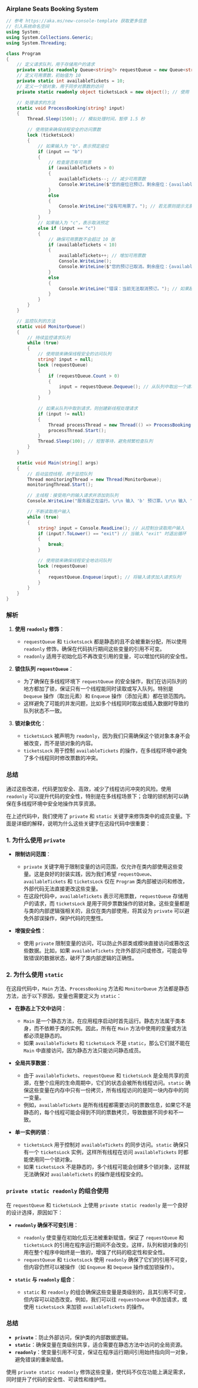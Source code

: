 ### Airplane Seats Booking System

```csharp
// 参考 https://aka.ms/new-console-template 获取更多信息
// 引入系统命名空间
using System;
using System.Collections.Generic;
using System.Threading;

class Program
{
    // 定义请求队列，用于存储用户的请求
    private static readonly Queue<string?> requestQueue = new Queue<string?>(); // 使用 readonly，防止队列引用被修改
    // 定义可用票数，初始值为 10
    private static int availableTickets = 10;
    // 定义一个锁对象，用于同步对票数的访问
    private static readonly object ticketsLock = new object(); // 使用 readonly，因为锁对象本身不需要修改

    // 处理请求的方法
    static void ProcessBooking(string? input)
    {
        Thread.Sleep(1500); // 模拟处理时间，暂停 1.5 秒

        // 使用锁来确保线程安全的访问票数
        lock (ticketsLock)
        {
            // 如果输入为 "b"，表示预定座位
            if (input == "b")
            {
                // 检查是否有可用票
                if (availableTickets > 0)
                {
                    availableTickets--; // 减少可用票数
                    Console.WriteLine($"您的座位已预订。剩余座位：{availableTickets} 个。");
                }
                else
                {
                    Console.WriteLine("没有可用票了。"); // 若无票则提示无票
                }
            }
            // 如果输入为 "c"，表示取消预定
            else if (input == "c")
            {
                // 确保可用票数不会超过 10 张
                if (availableTickets < 10)
                {
                    availableTickets++; // 增加可用票数
                    Console.WriteLine();
                    Console.WriteLine($"您的预订已取消。剩余座位：{availableTickets} 个。");
                }
                else
                {
                    Console.WriteLine("错误：当前无法取消预订。"); // 如果超出最大票数则提示错误
                }
            }
        }
    }

    // 监控队列的方法
    static void MonitorQueue()
    {
        // 持续监控请求队列
        while (true)
        {
            // 使用锁来确保线程安全的访问队列
            string? input = null;
            lock (requestQueue)
            {
                if (requestQueue.Count > 0)
                {
                    input = requestQueue.Dequeue(); // 从队列中取出一个请求
                }
            }

            // 如果从队列中取到请求，则创建新线程处理请求
            if (input != null)
            {
                Thread processThread = new Thread(() => ProcessBooking(input)); // 创建新线程处理请求
                processThread.Start();
            }
            Thread.Sleep(100); // 短暂等待，避免频繁检查队列
        }
    }

    static void Main(string[] args)
    {
        // 启动监控线程，用于监控队列
        Thread monitoringThread = new Thread(MonitorQueue);
        monitoringThread.Start();

        // 主线程：接受用户的输入请求并添加到队列
        Console.WriteLine("服务器正在运行。\r\n 输入 'b' 预订票。\r\n 输入 'c' 取消预订。\r\n 输入 'exit' 停止服务器。\r\n");

        // 不断读取用户输入
        while (true)
        {
            string? input = Console.ReadLine(); // 从控制台读取用户输入
            if (input?.ToLower() == "exit") // 当输入 "exit" 时退出循环
            {
                break;
            }

            // 使用锁来确保线程安全地访问队列
            lock (requestQueue)
            {
                requestQueue.Enqueue(input); // 将输入请求加入请求队列
            }
        }
    }
}
```

### 解析

1. **使用 `readonly` 修饰**：
   - `requestQueue` 和 `ticketsLock` 都是静态的且不会被重新分配，所以使用 `readonly` 修饰，确保在代码执行期间这些变量的引用不可变。
   - `readonly` 适用于初始化后不再改变引用的变量，可以增加代码的安全性。

2. **锁住队列 `requestQueue`**：
   - 为了确保在多线程环境下 `requestQueue` 的安全操作，我们在访问队列的地方都加了锁，保证只有一个线程能同时读取或写入队列。特别是 `Dequeue` 操作（取出元素）和 `Enqueue` 操作（添加元素）都在锁范围内。
   - 这样避免了可能的并发问题，比如多个线程同时取出或插入数据时导致的队列状态不一致。

3. **锁对象优化**：
   - `ticketsLock` 被声明为 `readonly`，因为我们只需确保这个锁对象本身不会被改变，而不是锁对象的内容。
   - `ticketsLock` 用于控制 `availableTickets` 的操作，在多线程环境中避免了多个线程同时修改票数的冲突。

### 总结

通过这些改进，代码更加安全、高效，减少了线程访问冲突的风险。使用 `readonly` 可以提升代码的安全性，特别是在多线程场景下；合理的锁机制可以确保在多线程环境中安全地操作共享资源。

在上述代码中，我们使用了 `private` 和 `static` 关键字来修饰类中的成员变量。下面是详细的解释，说明为什么这些关键字在这段代码中很重要：

### 1. 为什么使用 `private`

- **限制访问范围**：
  - `private` 关键字用于限制变量的访问范围，仅允许在类内部使用这些变量。这是良好的封装实践，因为我们希望 `requestQueue`、`availableTickets` 和 `ticketsLock` 仅在 `Program` 类内部被访问和修改，外部代码无法直接更改这些变量。
  - 在这段代码中，`availableTickets` 表示可用票数，`requestQueue` 存储用户的请求，而 `ticketsLock` 是用于同步票数操作的锁对象。这些变量都是与类的内部逻辑强相关的，且仅在类内部使用，将其设为 `private` 可以避免外部误操作，保护代码的完整性。

- **增强安全性**：
  - 使用 `private` 限制变量的访问，可以防止外部类或模块直接访问或篡改这些数据。比如，如果 `availableTickets` 允许外部访问或修改，可能会导致错误的数据状态，破坏了类内部逻辑的正确性。
  
### 2. 为什么使用 `static`

在这段代码中，`Main` 方法、`ProcessBooking` 方法和 `MonitorQueue` 方法都是静态方法，出于以下原因，变量也需要定义为 `static`：

- **在静态上下文中访问**：
  - `Main` 是一个静态方法，在应用程序启动时首先运行。静态方法属于类本身，而不依赖于类的实例。因此，所有在 `Main` 方法中使用的变量或方法都必须是静态的。
  - 如果 `availableTickets` 和 `ticketsLock` 不是 `static`，那么它们就不能在 `Main` 中直接访问，因为静态方法只能访问静态成员。

- **全局共享数据**：
  - 由于 `availableTickets`、`requestQueue` 和 `ticketsLock` 是全局共享的资源，在整个应用的生命周期中，它们的状态会被所有线程访问。`static` 确保这些变量在内存中只有一份拷贝，所有线程访问的是同一块内存中的同一变量。
  - 例如，`availableTickets` 是所有线程都需要访问的票数信息，如果它不是静态的，每个线程可能会得到不同的票数拷贝，导致数据不同步和不一致。
  
- **单一实例的锁**：
  - `ticketsLock` 用于控制对 `availableTickets` 的同步访问。`static` 确保只有一个 `ticketsLock` 实例，这样所有线程在访问 `availableTickets` 时都能使用同一个锁对象。
  - 如果 `ticketsLock` 不是静态的，多个线程可能会创建多个锁对象，这样就无法确保对 `availableTickets` 的操作是线程安全的。

### `private static readonly` 的组合使用

在 `requestQueue` 和 `ticketsLock` 上使用 `private static readonly` 是一个良好的设计选择，原因如下：

- **`readonly` 确保不可变引用**：
  - `readonly` 使变量在初始化后无法被重新赋值，保证了 `requestQueue` 和 `ticketsLock` 的引用在程序运行期间不会改变。这样，队列和锁对象的引用在整个程序中始终是一致的，增强了代码的稳定性和安全性。
  - `requestQueue` 和 `ticketsLock` 使用 `readonly` 确保了它们的引用不可变，但内容仍然可以被操作（如 `Enqueue` 和 `Dequeue` 操作或加锁操作）。

- **`static` 与 `readonly` 组合**：
  - `static` 和 `readonly` 的组合确保这些变量是类级别的，且其引用不可变，但内容可以动态改变。例如，我们可以往 `requestQueue` 中添加请求，或使用 `ticketsLock` 来加锁 `availableTickets` 的操作。
  
### 总结

- **`private`**：防止外部访问，保护类的内部数据逻辑。
- **`static`**：确保变量在类级别共享，适合需要在静态方法中访问的全局资源。
- **`readonly`**：使变量引用不可变，保证在程序运行期间引用始终指向同一对象，避免错误的重新赋值。

使用 `private static readonly` 修饰这些变量，使代码不仅在功能上满足需求，同时提升了代码的安全性、可读性和维护性。
